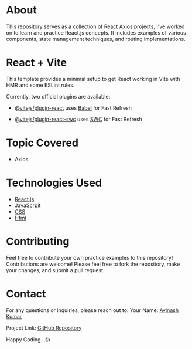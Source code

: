 # About
This repository serves as a collection of React Axios projects, I've worked on to learn and practice React.js concepts. It includes examples of various components, state management techniques, and routing implementations.

# React + Vite

This template provides a minimal setup to get React working in Vite with HMR and some ESLint rules.

Currently, two official plugins are available:

- [@vitejs/plugin-react](https://github.com/vitejs/vite-plugin-react/blob/main/packages/plugin-react/README.md) uses [Babel](https://babeljs.io/) for Fast Refresh
  
- [@vitejs/plugin-react-swc](https://github.com/vitejs/vite-plugin-react-swc) uses [SWC](https://swc.rs/) for Fast Refresh

# Topic Covered
- Axios

# Technologies Used
* [React.js](https://react.dev/)
* [JavaScrpit](https://www.w3schools.com/js/)
* [CSS](https://www.w3schools.com/css/)
* [Html](https://www.w3schools.com/html/)

# Contributing
Feel free to contribute your own practice examples to this repository!
Contributions are welcome! Please feel free to fork the repository, make your changes, and submit a pull request.

# Contact
For any questions or inquiries, please reach out to:
Your Name: [Avinash Kumar](https://github.com/AvinashS97/)

Project Link: [GitHub Repository](https://github.com/AvinashS97/react_fullstack_axios)

Happy Coding...👍
